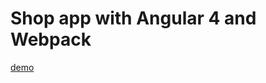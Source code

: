 # Shop app with Angular 4 and Webpack

<a href="https://kot.eu-gb.mybluemix.net/index.html">demo</a>
